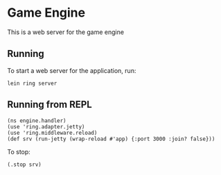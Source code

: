 # Game Engine

This is a web server for the game engine

## Running

To start a web server for the application, run:

    lein ring server

## Running from REPL

    (ns engine.handler)
    (use 'ring.adapter.jetty)
    (use 'ring.middleware.reload)
    (def srv (run-jetty (wrap-reload #'app) {:port 3000 :join? false}))

To stop:

    (.stop srv)
